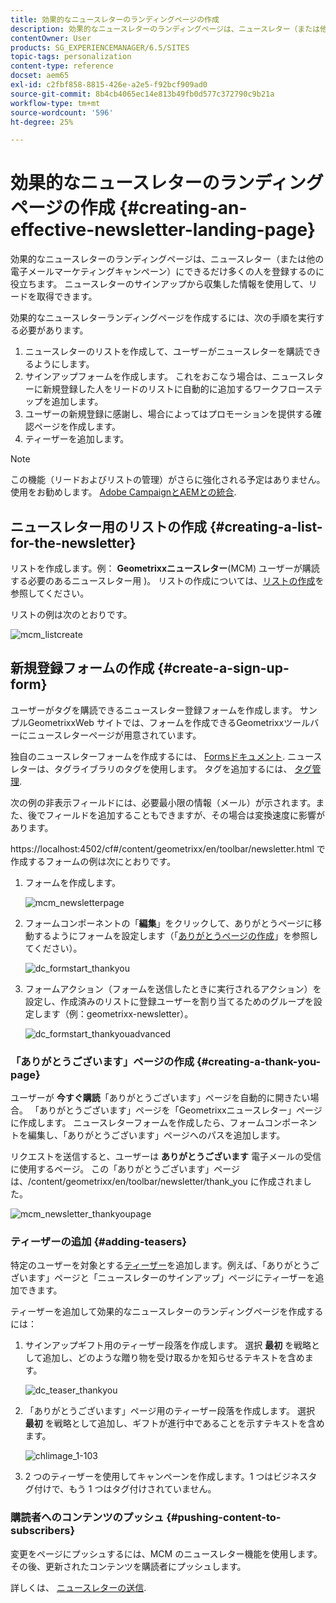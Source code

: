 ```yaml
---
title: 効果的なニュースレターのランディングページの作成
description: 効果的なニュースレターのランディングページは、ニュースレター（または他の電子メールマーケティングキャンペーン）にできるだけ多くの人を登録するのに役立ちます。 ニュースレターのサインアップから収集した情報を使用して、リードを取得できます。
contentOwner: User
products: SG_EXPERIENCEMANAGER/6.5/SITES
topic-tags: personalization
content-type: reference
docset: aem65
exl-id: c2fbf858-8815-426e-a2e5-f92bcf909ad0
source-git-commit: 8b4cb4065ec14e813b49fb0d577c372790c9b21a
workflow-type: tm+mt
source-wordcount: '596'
ht-degree: 25%

---
```


# 効果的なニュースレターのランディングページの作成 {#creating-an-effective-newsletter-landing-page}

効果的なニュースレターのランディングページは、ニュースレター（または他の電子メールマーケティングキャンペーン）にできるだけ多くの人を登録するのに役立ちます。 ニュースレターのサインアップから収集した情報を使用して、リードを取得できます。

効果的なニュースレターランディングページを作成するには、次の手順を実行する必要があります。

1. ニュースレターのリストを作成して、ユーザーがニュースレターを購読できるようにします。
1. サインアップフォームを作成します。 これをおこなう場合は、ニュースレターに新規登録した人をリードのリストに自動的に追加するワークフローステップを追加します。
1. ユーザーの新規登録に感謝し、場合によってはプロモーションを提供する確認ページを作成します。
1. ティーザーを追加します。

>[!NOTE]
>
>この機能（リードおよびリストの管理）がさらに強化される予定はありません。
>使用をお勧めします。 [Adobe CampaignとAEMとの統合](/help/sites-administering/campaign.md).

## ニュースレター用のリストの作成 {#creating-a-list-for-the-newsletter}

リストを作成します。例： **Geometrixxニュースレター**(MCM) ユーザーが購読する必要のあるニュースレター用 )。 リストの作成については、[リストの作成](/help/sites-classic-ui-authoring/classic-personalization-campaigns.md#creatingnewlists)を参照してください。

リストの例は次のとおりです。

![mcm_listcreate](assets/mcm_listcreate.png)

## 新規登録フォームの作成 {#create-a-sign-up-form}

ユーザーがタグを購読できるニュースレター登録フォームを作成します。 サンプルGeometrixxWeb サイトでは、フォームを作成できるGeometrixxツールバーにニュースレターページが用意されています。

独自のニュースレターフォームを作成するには、 [Formsドキュメント](/help/sites-authoring/default-components.md#form). ニュースレターは、タグライブラリのタグを使用します。 タグを追加するには、 [タグ管理](/help/sites-authoring/tags.md#tagadministration).

次の例の非表示フィールドには、必要最小限の情報（メール）が示されます。また、後でフィールドを追加することもできますが、その場合は変換速度に影響があります。

https://localhost:4502/cf#/content/geometrixx/en/toolbar/newsletter.html で作成するフォームの例は次にとおりです。

1. フォームを作成します。

   ![mcm_newsletterpage](assets/mcm_newsletterpage.png)

1. フォームコンポーネントの「**編集**」をクリックして、ありがとうページに移動するようにフォームを設定します（「[ありがとうページの作成](#creating-a-thank-you-page)」を参照してください）。

   ![dc_formstart_thankyou](assets/dc_formstart_thankyou.png)

1. フォームアクション（フォームを送信したときに実行されるアクション）を設定し、作成済みのリストに登録ユーザーを割り当てるためのグループを設定します（例：geometrixx-newsletter）。

   ![dc_formstart_thankyouadvanced](assets/dc_formstart_thankyouadvanced.png)

### 「ありがとうございます」ページの作成 {#creating-a-thank-you-page}

ユーザーが **今すぐ購読**「ありがとうございます」ページを自動的に開きたい場合。 「ありがとうございます」ページを「Geometrixxニュースレター」ページに作成します。 ニュースレターフォームを作成したら、フォームコンポーネントを編集し、「ありがとうございます」ページへのパスを追加します。

リクエストを送信すると、ユーザーは **ありがとうございます** 電子メールの受信に使用するページ。 この「ありがとうございます」ページは、/content/geometrixx/en/toolbar/newsletter/thank_you に作成されました。

![mcm_newsletter_thankyoupage](assets/mcm_newsletter_thankyoupage.png)

### ティーザーの追加 {#adding-teasers}

特定のユーザーを対象とする[ティーザー](/help/sites-classic-ui-authoring/classic-personalization-campaigns.md#teasers)を追加します。例えば、「ありがとうございます」ページと「ニュースレターのサインアップ」ページにティーザーを追加できます。

ティーザーを追加して効果的なニュースレターのランディングページを作成するには：

1. サインアップギフト用のティーザー段落を作成します。 選択 **最初** を戦略として追加し、どのような贈り物を受け取るかを知らせるテキストを含めます。

   ![dc_teaser_thankyou](assets/dc_teaser_thankyou.png)

1. 「ありがとうございます」ページ用のティーザー段落を作成します。 選択 **最初** を戦略として追加し、ギフトが進行中であることを示すテキストを含めます。

   ![chlimage_1-103](assets/chlimage_1-103.png)

1. 2 つのティーザーを使用してキャンペーンを作成します。1 つはビジネスタグ付けで、もう 1 つはタグ付けされていません。

### 購読者へのコンテンツのプッシュ {#pushing-content-to-subscribers}

変更をページにプッシュするには、MCM のニュースレター機能を使用します。 その後、更新されたコンテンツを購読者にプッシュします。

詳しくは、 [ニュースレターの送信](/help/sites-classic-ui-authoring/classic-personalization-campaigns.md#newsletters).

